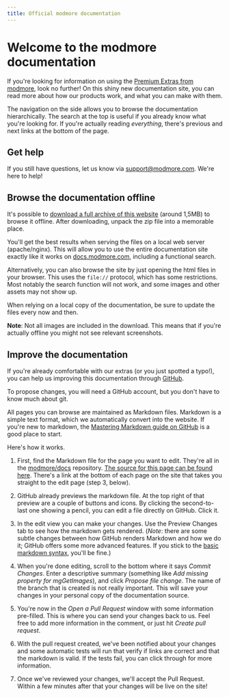 ```yaml
---
title: Official modmore documentation
---
```


# Welcome to the modmore documentation

If you're looking for information on using the [Premium Extras from modmore](https://www.modmore.com/extras/), look no further! On this shiny new documentation site, you can read more about how our products work, and what you can make with them.

The navigation on the side allows you to browse the documentation hierarchically. The search at the top is useful if you already know what you're looking for. If you're actually reading _everything_, there's previous and next links at the bottom of the page. 

## Get help

If you still have questions, let us know via support@modmore.com. We're here to help! 

## Browse the documentation offline

It's possible to [download a full archive of this website](modmore-documentation.zip) (around 1,5MB) to browse it offline. After downloading, unpack the zip file into a memorable place. 

You'll get the best results when serving the files on a local web server (apache/nginx). This will allow you to use the entire documentation site exactly like it works on [docs.modmore.com](https://docs.modmore.com/), including a functional search. 

Alternatively, you can also browse the site by just opening the html files in your browser. This uses the `file://` protocol, which has some restrictions. Most notably the search function will not work, and some images and other assets may not show up. 

When relying on a local copy of the documentation, be sure to update the files every now and then.

**Note**: Not all images are included in the download. This means that if you're actually offline you might not see relevant screenshots. 

## Improve the documentation

If you're already comfortable with our extras (or you just spotted a typo!), you can help us improving this documentation through [GitHub](https://github.com/modmore/docs). 

To propose changes, you will need a GitHub account, but you don't have to know much about git.

All pages you can browse are maintained as Markdown files. Markdown is a simple text format, which we automatically convert into the website. If you're new to markdown, the [Mastering Markdown guide on GitHub](https://guides.github.com/features/mastering-markdown/) is a good place to start. 

Here's how it works.

1. First, find the Markdown file for the page you want to edit. They're all in the [modmore/docs](https://github.com/modmore/docs) repository. [The source for this page can be found here](https://github.com/modmore/docs/blob/master/en/index.md). There's a link at the bottom of each page on the site that takes you straight to the edit page (step 3, below). 

2. GitHub already previews the markdown file. At the top right of that preview are a couple of buttons and icons. By clicking the second-to-last one showing a pencil, you can edit a file directly on GitHub. Click it. 

3. In the edit view you can make your changes. Use the Preview Changes tab to see how the markdown gets rendered. (_Note_: there are some subtle changes between how GitHub renders Markdown and how we do it; GitHub offers some more advanced features. If you stick to the [basic markdown syntax](https://daringfireball.net/projects/markdown/basics), you'll be fine.)

4. When you're done editing, scroll to the bottom where it says _Commit Changes_. Enter a descriptive summary (something like _Add missing property for mgGetImages_), and click _Propose file change_. The name of the branch that is created is not really important. This will save your changes in your personal copy of the documentation source.
 
5. You're now in the _Open a Pull Request_ window with some information pre-filled. This is where you can send your changes back to us. Feel free to add more information in the comment, or just hit _Create pull request_.

6. With the pull request created, we've been notified about your changes and some automatic tests will run that verify if links are correct and that the markdown is valid. If the tests fail, you can click through for more information. 
 
7. Once we've reviewed your changes, we'll accept the Pull Request. Within a few minutes after that your changes will be live on the site!
